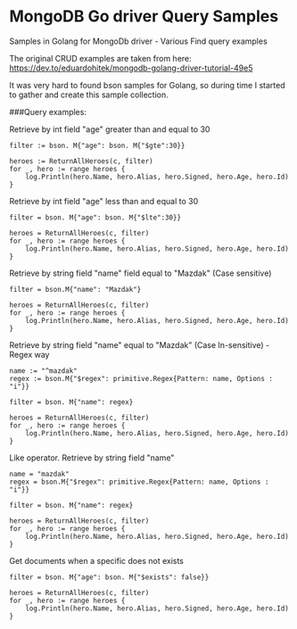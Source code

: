 # MongoDB Go driver  Query Samples 
 Samples in Golang for MongoDb driver - Various Find query examples
 
 The original CRUD examples are taken from here:
 https://dev.to/eduardohitek/mongodb-golang-driver-tutorial-49e5
 
It was very hard to found bson samples for Golang, so during time I started to gather and create this sample collection.

 ###Query examples:
  
 
 Retrieve by int field "age" greater than and equal to 30
 	
 	filter := bson. M{"age": bson. M{"$gte":30}}
 
 	heroes := ReturnAllHeroes(c, filter)
 	for _, hero := range heroes {
 		log.Println(hero.Name, hero.Alias, hero.Signed, hero.Age, hero.Id)
 	}
 	
 Retrieve by int field "age" less than and equal to 30
 
    filter = bson. M{"age": bson. M{"$lte":30}}
    
    heroes = ReturnAllHeroes(c, filter)
    for _, hero := range heroes {
    	log.Println(hero.Name, hero.Alias, hero.Signed, hero.Age, hero.Id)
    }

Retrieve by string field "name" field equal to "Mazdak" (Case sensitive)
	
	filter = bson.M{"name": "Mazdak"}

	heroes = ReturnAllHeroes(c, filter)
	for _, hero := range heroes {
		log.Println(hero.Name, hero.Alias, hero.Signed, hero.Age, hero.Id)
	}

 Retrieve by string field "name" equal to "Mazdak" (Case In-sensitive) - Regex way
 	
 	name := "^mazdak"
 	regex := bson.M{"$regex": primitive.Regex{Pattern: name, Options : "i"}}
 
 	filter = bson. M{"name": regex}
 
 	heroes = ReturnAllHeroes(c, filter)
 	for _, hero := range heroes {
 		log.Println(hero.Name, hero.Alias, hero.Signed, hero.Age, hero.Id)
 	}

Like operator. Retrieve by string field "name"

	name = "mazdak"
	regex = bson.M{"$regex": primitive.Regex{Pattern: name, Options : "i"}}

	filter = bson. M{"name": regex}

	heroes = ReturnAllHeroes(c, filter)
	for _, hero := range heroes {
		log.Println(hero.Name, hero.Alias, hero.Signed, hero.Age, hero.Id)
	}
	
Get documents when a specific does not exists
	
	filter = bson. M{"age": bson. M{"$exists": false}}

	heroes = ReturnAllHeroes(c, filter)
	for _, hero := range heroes {
		log.Println(hero.Name, hero.Alias, hero.Signed, hero.Age, hero.Id)
	}
